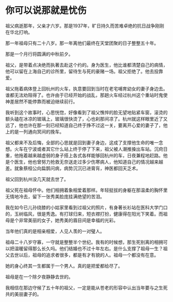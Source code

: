 # 你可以说那就是忧伤

祖父病逝那年，父亲才六岁。那是1937年，旷日持久而苦难卓绝的抗日战争刚刚在华北打响。 

那一年祖母只有二十八岁。那一年离他们最终在天堂团聚的日子整整五十年。 

那是一个月行将圆满的中秋前夕。 

祖父，是带着点决绝而执著去赴这个约的。身为医生，他比谁都清楚自己的病情，他可以留在上海自己的诊所里，留待生与死的豪赌一场。祖父拒绝了。他去投靠爱。 

祖父拖着病体登上回杭州的火车，执意要回到当时在老宅哺育幼女的妻子身边去。谁都无法劝阻得了。也许由于已经开始的战乱，那趟火车经过杭州这个重站时鬼使神差居然不能停靠而被迫继续前行。 

我听到这个故事时，心思恍惚，好像看到了祖父憔悴的脸无望地贴紧车窗，滚烫的额头磕在冰凉的玻璃上，玻璃很快烫了，心也刹那间凉了。杭州就这样眼里近了又远了，他也许在那一刻已经知道自己终于挣不过这一关，要离开心爱的妻子了，他上的是一列通向冥间的挽车。 

祖父都来不及后悔，全部的心思就是回到妻子身边，这成了支撑他生命的唯一念想。火车在宁波或者其它什么站上终于停了下来，祖父被人潮推搡出车站。沉疴日重，他拖着越来越虚弱的身子搭上各式各样能够回杭州的车，日夜兼程地赶路。他是个医生，他也曾努力抢救无奈送走过多少伤寒病人，他知道自己的情况越来越差。就象蔡桓公向扁鹊问病，病势沉沉已进膏肓，神医都回天乏术。 

祖父回到杭州没几天就去世了。 

祖父死在祖母怀中。他们相拥着象相爱着那样。年轻挺拔的身躯在那温柔的胸怀里无情地冷去，留下一张秀美脸庞挂满绝望的苦泪。 

我在如今已儿孙绕膝的小姑家里看到过祖父的照片，有身著长衫站在医科大学门口的，玉树临风，很是秀逸。有打球归来，短衣襟打扮，健康得在阳光下笑着。而祖母是个非常美丽的女子，她秀美的眉目间是幸福的光彩。 

当年他们真的是相亲相爱，人见人羡的一对璧人。 

祖母二十八岁守寡，一守就是整整半个世纪。我有的时候想，那生死别离的相拥可以把温暖留得那么长久吗。他们结婚也不过十年左右。是什么支撑了祖母一生？祖父去世以后，祖母的追求者很多，都是有才有貌的人。祖母一个都没有在意。 

她的身心终其一生都属于一个男人。真的是把爱都给尽了。 

祖母是在一个除夕夜静静去世的。 

我相信在那边守候了五十年的祖父，一定是能从苍老的形容中认出当年要与之生死共的美丽妻子的。
 